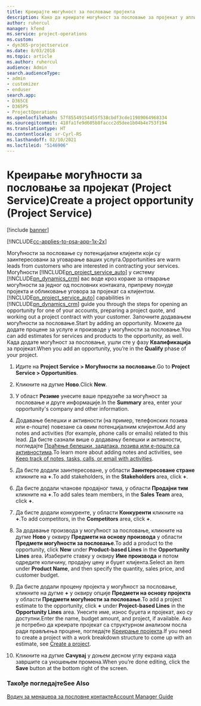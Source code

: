 ```yaml
---
title: Креирајте могућност за пословање пројекта
description: Како да креирате могућност за пословање за пројекат у апликацији Project Service
author: ruhercul
manager: kfend
ms.service: project-operations
ms.custom:
- dyn365-projectservice
ms.date: 8/03/2018
ms.topic: article
ms.author: ruhercul
audience: Admin
search.audienceType:
- admin
- customizer
- enduser
search.app:
- D365CE
- D365PS
- ProjectOperations
ms.openlocfilehash: 57f85549154455f538cbdf3cde11989064968334
ms.sourcegitcommit: 418fa1fe9d605b8faccc2d5dee1b04b4e753f194
ms.translationtype: HT
ms.contentlocale: sr-Cyrl-RS
ms.lasthandoff: 02/10/2021
ms.locfileid: "5146906"
---
```

# <a name="create-a-project-opportunity-project-service"></a><span data-ttu-id="af545-103">Креирање могућности за пословање за пројекат (Project Service)</span><span class="sxs-lookup"><span data-stu-id="af545-103">Create a project opportunity (Project Service)</span></span>

[!include [banner](../includes/psa-now-project-operations.md)]

[!INCLUDE[cc-applies-to-psa-app-1x-2x](../includes/cc-applies-to-psa-app-1x-2x.md)]

<span data-ttu-id="af545-104">Могућности за пословање су потенцијални клијенти који су заинтересовани за уговарање ваших услуга.</span><span class="sxs-lookup"><span data-stu-id="af545-104">Opportunities are warm leads from customers who are interested in contracting your services.</span></span> <span data-ttu-id="af545-105">Могућности [!INCLUDE[pn_project_service_auto](../includes/pn-project-service-auto.md)] у систему [!INCLUDE[pn_dynamics_crm](../includes/pn-dynamics-crm.md)] вас воде кроз кораке за отварање могућности за једног од пословних контаката, припрему понуде пројекта и обликовање уговора за пројекат са клијентом.</span><span class="sxs-lookup"><span data-stu-id="af545-105">[!INCLUDE[pn_project_service_auto](../includes/pn-project-service-auto.md)] capabilities in [!INCLUDE[pn_dynamics_crm](../includes/pn-dynamics-crm.md)] guide you through the steps for opening an opportunity for one of your accounts, preparing a project quote, and working out a project contract with your customer.</span></span> <span data-ttu-id="af545-106">Започните додавањем могућности за пословање.</span><span class="sxs-lookup"><span data-stu-id="af545-106">Start by adding an opportunity.</span></span> <span data-ttu-id="af545-107">Можете да додате процене за услуге и производе у могућности за пословање.</span><span class="sxs-lookup"><span data-stu-id="af545-107">You can add estimates for services and products to the opportunity, as well.</span></span> <span data-ttu-id="af545-108">Када додате могућност за пословање, ушли сте у фазу **Квалификација** за пројекат.</span><span class="sxs-lookup"><span data-stu-id="af545-108">When you add an opportunity, you’re in the **Qualify** phase of your project.</span></span>  
  
1.  <span data-ttu-id="af545-109">Идите на **Project Service > Могућности за пословање**.</span><span class="sxs-lookup"><span data-stu-id="af545-109">Go to **Project Service > Opportunities**.</span></span>  
  
2.  <span data-ttu-id="af545-110">Кликните на дугме **Ново**.</span><span class="sxs-lookup"><span data-stu-id="af545-110">Click **New**.</span></span>  
  
3.  <span data-ttu-id="af545-111">У област **Резиме** унесите ваше предузеће за могућност за пословање и друге информације.</span><span class="sxs-lookup"><span data-stu-id="af545-111">In the **Summary** area, enter your opportunity's company and other information.</span></span>  
  
4.  <span data-ttu-id="af545-112">Додавање белешки и активности (на пример, телефонских позива или е-поште) повезане са овим потенцијалним клијентом.</span><span class="sxs-lookup"><span data-stu-id="af545-112">Add any notes and activities (for example, phone calls or emails) related to this lead.</span></span> <span data-ttu-id="af545-113">Да бисте сазнали више о додавању белешки и активности, погледајте [Праћење белешки, задатака, позива или е-поште са активностима](https://docs.microsoft.com/dynamics365/customerengagement/on-premises/basics/work-with-activities).</span><span class="sxs-lookup"><span data-stu-id="af545-113">To learn more about adding notes and activities, see [Keep track of notes, tasks, calls, or email with activities](https://docs.microsoft.com/dynamics365/customerengagement/on-premises/basics/work-with-activities).</span></span>  
  
5.  <span data-ttu-id="af545-114">Да бисте додали заинтересоване, у области **Заинтересоване стране** кликните на **+**.</span><span class="sxs-lookup"><span data-stu-id="af545-114">To add stakeholders, in the **Stakeholders** area, click **+**.</span></span>  
  
6.  <span data-ttu-id="af545-115">Да бисте додали чланове продајног тима, у области **Продајни тим** кликните на **+**.</span><span class="sxs-lookup"><span data-stu-id="af545-115">To add sales team members, in the **Sales Team** area, click **+**.</span></span>  
  
7.  <span data-ttu-id="af545-116">Да бисте додали конкуренте, у области **Конкуренти** кликните на **+**.</span><span class="sxs-lookup"><span data-stu-id="af545-116">To add competitors, in the **Competitors** area, click **+**.</span></span>  
  
8.  <span data-ttu-id="af545-117">За додавање производа у могућност за пословање, кликните на дугме **Ново** у оквиру **Предмети на основу производа** у области **Предмети могућности за пословање**.</span><span class="sxs-lookup"><span data-stu-id="af545-117">To add a product to the opportunity, click **New** under **Product-based Lines** in the **Opportunity Lines** area.</span></span> <span data-ttu-id="af545-118">Изаберите ставку у оквиру **Име производа** и потом одредите количину, продајну цену и буџет клијента.</span><span class="sxs-lookup"><span data-stu-id="af545-118">Select an item under **Product Name**, and then specify the quantity, sales price, and customer budget.</span></span>  
  
9. <span data-ttu-id="af545-119">Да бисте додали процену пројекта у могућност за пословање, кликните на дугме **+** у оквиру опције **Предмети на основу пројекта** у области **Предмети могућности за пословање**.</span><span class="sxs-lookup"><span data-stu-id="af545-119">To add a project estimate to the opportunity, click **+** under **Project-based Lines** in the **Opportunity Lines** area.</span></span> <span data-ttu-id="af545-120">Унесите име, износ буџета и пројекат, ако су доступни.</span><span class="sxs-lookup"><span data-stu-id="af545-120">Enter the name, budget amount, and project, if available.</span></span> <span data-ttu-id="af545-121">Ако је потребно да креирате пројекат са структурном анализом посла ради прављења процене, погледајте [Креирање пројекта](../psa/create-project.md).</span><span class="sxs-lookup"><span data-stu-id="af545-121">If you need to create a project with a work breakdown structure to come up with an estimate, see [Create a project](../psa/create-project.md).</span></span>  
  
10. <span data-ttu-id="af545-122">Кликните на дугме **Сачувај** у доњем десном углу екрана када завршите са уношењем промена.</span><span class="sxs-lookup"><span data-stu-id="af545-122">When you’re done editing, click the **Save** button at the bottom right of the screen.</span></span>  
  
### <a name="see-also"></a><span data-ttu-id="af545-123">Такође погледајте</span><span class="sxs-lookup"><span data-stu-id="af545-123">See Also</span></span>  
 [<span data-ttu-id="af545-124">Водич за менаџера за пословне контакте</span><span class="sxs-lookup"><span data-stu-id="af545-124">Account Manager Guide</span></span>](../psa/account-manager-guide.md)
